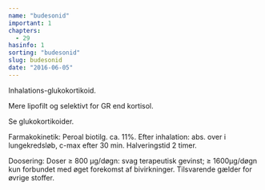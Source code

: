 ```yaml
---
name: "budesonid"
important: 1
chapters:
  - 29
hasinfo: 1
sorting: "budesonid"
slug: budesonid
date: "2016-06-05"
---
```


Inhalations-glukokortikoid.

Mere lipofilt og selektivt for GR end kortisol.

Se glukokortikoider.

Farmakokinetik: Peroal biotilg. ca. 11%. Efter inhalation: abs. over i
lungekredsløb, c-max efter 30 min. Halveringstid 2 timer.

Doosering: Doser ≥ 800 µg/døgn: svag terapeutisk gevinst; ≥ 1600µg/døgn kun
forbundet med øget forekomst af bivirkninger. Tilsvarende gælder for øvrige
stoffer.
